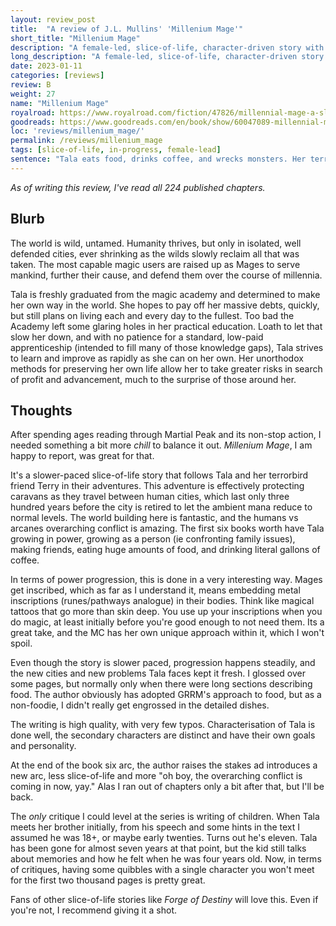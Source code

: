 ```yaml
---
layout: review_post
title:  "A review of J.L. Mullins' 'Millenium Mage'"
short_title: "Millenium Mage"
description: "A female-led, slice-of-life, character-driven story with a unique magic system and worldbuilding."
long_description: "A female-led, slice-of-life, character-driven story with a unique magic system and worldbuilding."
date: 2023-01-11
categories: [reviews]
review: B
weight: 27
name: "Millenium Mage"
royalroad: https://www.royalroad.com/fiction/47826/millennial-mage-a-slice-of-life-progression-fantasy
goodreads: https://www.goodreads.com/en/book/show/60047089-millennial-mage
loc: 'reviews/millenium_mage/'
permalink: /reviews/millenium_mage
tags: [slice-of-life, in-progress, female-lead]
sentence: "Tala eats food, drinks coffee, and wrecks monsters. Her terrorbird helps. Thanks Terry."
---
```


*As of writing this review, I've read all 224 published chapters.*

## Blurb


The world is wild, untamed. Humanity thrives, but only in isolated, well defended cities, ever shrinking as the wilds slowly reclaim all that was taken. The most capable magic users are raised up as Mages to serve mankind, further their cause, and defend them over the course of millennia.

Tala is freshly graduated from the magic academy and determined to make her own way in the world. She hopes to pay off her massive debts, quickly, but still plans on living each and every day to the fullest. Too bad the Academy left some glaring holes in her practical education. Loath to let that slow her down, and with no patience for a standard, low-paid apprenticeship (intended to fill many of those knowledge gaps), Tala strives to learn and improve as rapidly as she can on her own. Her unorthodox methods for preserving her own life allow her to take greater risks in search of profit and advancement, much to the surprise of those around her.

## Thoughts

After spending ages reading through Martial Peak and its non-stop action, I needed something a bit more *chill* to balance it out. *Millenium Mage*, I am happy to report, was great for that.

It's a slower-paced slice-of-life story that follows Tala and her terrorbird friend Terry in their adventures. This adventure is effectively protecting caravans as they travel between human cities, which last only three hundred years before the city is retired to let the ambient mana reduce to normal levels. The world building here is fantastic, and the humans vs arcanes overarching conflict is amazing. The first six books worth have Tala growing in power, growing as a person (ie confronting family issues), making friends, eating huge amounts of food, and drinking literal gallons of coffee.

In terms of power progression, this is done in a very interesting way. Mages get inscribed, which as far as I understand it, means embedding metal inscriptions (runes/pathways analogue) in their bodies. Think like magical tattoos that go more than skin deep. You use up your inscriptions when you do magic, at least initially before you're good enough to not need them. Its a great take, and the MC has her own unique approach within it, which I won't spoil. 

Even though the story is slower paced, progression happens steadily, and the new cities and new problems Tala faces kept it fresh. I glossed over some pages, but normally only when there were long sections describing food. The author obviously has adopted GRRM's approach to food, but as a non-foodie, I didn't really get engrossed in the detailed dishes.

The writing is high quality, with very few typos. Characterisation of Tala is done well, the secondary characters are distinct and have their own goals and personality. 

At the end of the book six arc, the author raises the stakes ad introduces a new arc, less slice-of-life and more "oh boy, the overarching conflict is coming in now, yay." Alas I ran out of chapters only a bit after that, but I'll be back.

The *only* critique I could level at the series is writing of children. When Tala meets her brother initially, from his speech and some hints in the text I assumed he was 18+, or maybe early twenties. Turns out he's eleven. Tala has been gone for almost seven years at that point, but the kid still talks about memories and how he felt when he was four years old. Now, in terms of critiques, having some quibbles with a single character you won't meet for the first two thousand pages is pretty great.

Fans of other slice-of-life stories like *Forge of Destiny* will love this. Even if you're not, I recommend giving it a shot.